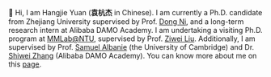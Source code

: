 👋 Hi, I am Hangjie Yuan (**袁杭杰** in Chinese). 
I am currently a Ph.D. candidate from Zhejiang University supervised by Prof. [Dong Ni](https://person.zju.edu.cn/en/nidong), and a long-term research intern at Alibaba DAMO Academy. I am undertaking a visiting Ph.D. program at [MMLab@NTU](https://www.mmlab-ntu.com/), supervised by Prof. [Ziwei Liu](https://liuziwei7.github.io/).
Additionally, I am supervised by Prof. [Samuel Albanie](https://samuelalbanie.com/) (the University of Cambridge) and Dr. [Shiwei Zhang](https://scholar.google.com/citations?user=ZO3OQ-8AAAAJ&hl=en&oi=ao) (Alibaba DAMO Academy).
You can know more about me on this [page](https://jacobyuan7.github.io/).

<!-- - 👋 Hi, I’m @JacobYuan7
- 👀 I’m interested in ...
- 🌱 I’m currently learning ...
- 💞️ I’m looking to collaborate on ...
- 📫 How to reach me ... -->

<!---
JacobYuan7/JacobYuan7 is a ✨ special ✨ repository because its `README.md` (this file) appears on your GitHub profile.
You can click the Preview link to take a look at your changes.
--->
